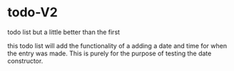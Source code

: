 # todo-V2
 todo list but a little better than the first

this todo list will add the functionality of a adding a date and time for when the entry was made. This is purely for the purpose of testing the date constructor.